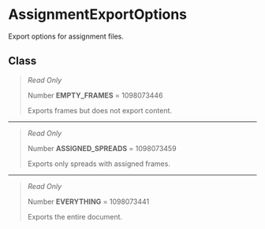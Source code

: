 # AssignmentExportOptions
Export options for assignment files.

## Class
> *Read Only* 
> 
> Number **EMPTY_FRAMES** = 1098073446
> 
> Exports frames but does not export content.
*** 
> *Read Only* 
> 
> Number **ASSIGNED_SPREADS** = 1098073459
> 
> Exports only spreads with assigned frames.
*** 
> *Read Only* 
> 
> Number **EVERYTHING** = 1098073441
> 
> Exports the entire document.

